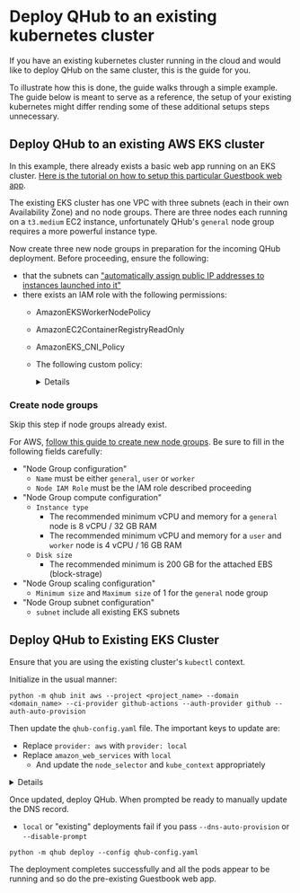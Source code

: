 # Deploy QHub to an existing kubernetes cluster

If you have an existing kubernetes cluster running in the cloud and would like to deploy QHub on the same cluster, this is the guide for you.

To illustrate how this is done, the guide walks through a simple example. The guide below is meant to serve as a reference, the setup of your existing kubernetes might differ
rending some of these additional setups steps unnecessary.

## Deploy QHub to an existing AWS EKS cluster

In this example, there already exists a basic web app running on an EKS cluster.
[Here is the tutorial on how to setup this particular Guestbook web app](https://logz.io/blog/amazon-eks-cluster/).

The existing EKS cluster has one VPC with three subnets (each in their own Availability Zone) and no node groups. There are three nodes each running on a `t3.medium` EC2 instance,
unfortunately QHub's `general` node group requires a more powerful instance type.

Now create three new node groups in preparation for the incoming QHub deployment. Before proceeding, ensure the following:

- that the subnets can
  ["automatically assign public IP addresses to instances launched into it"](https://docs.aws.amazon.com/vpc/latest/userguide/vpc-ip-addressing.html#subnet-public-ip)
- there exists an IAM role with the following permissions:
  - AmazonEKSWorkerNodePolicy

  - AmazonEC2ContainerRegistryReadOnly

  - AmazonEKS_CNI_Policy

  - The following custom policy:

    <details>

    ```json
    {
        "Version": "2012-10-17",
        "Statement": [
            {
                "Sid": "eksWorkerAutoscalingAll",
                "Effect": "Allow",
                "Action": [
                    "ec2:DescribeLaunchTemplateVersions",
                    "autoscaling:DescribeTags",
                    "autoscaling:DescribeLaunchConfigurations",
                    "autoscaling:DescribeAutoScalingInstances",
                    "autoscaling:DescribeAutoScalingGroups"
                ],
                "Resource": "*"
            },
            {
                "Sid": "eksWorkerAutoscalingOwn",
                "Effect": "Allow",
                "Action": [
                    "autoscaling:UpdateAutoScalingGroup",
                    "autoscaling:TerminateInstanceInAutoScalingGroup",
                    "autoscaling:SetDesiredCapacity"
                ],
                "Resource": "*",
                "Condition": {
                    "StringEquals": {
                        "autoscaling:ResourceTag/k8s.io/cluster-autoscaler/enabled": [
                            "true"
                        ],
                        "autoscaling:ResourceTag/kubernetes.io/cluster/eaeeks": [
                            "owned"
                        ]
                    }
                }
            }
        ]
    }
    ```

    </details>

### Create node groups

Skip this step if node groups already exist.

For AWS, [follow this guide to create new node groups](https://docs.aws.amazon.com/eks/latest/userguide/create-managed-node-group.html). Be sure to fill in the following fields
carefully:

- "Node Group configuration"
  - `Name` must be either `general`, `user` or `worker`
  - `Node IAM Role` must be the IAM role described proceeding
- "Node Group compute configuration"
  - `Instance type`
    - The recommended minimum vCPU and memory for a `general` node is 8 vCPU / 32 GB RAM
    - The recommended minimum vCPU and memory for a `user` and `worker` node is 4 vCPU / 16 GB RAM
  - `Disk size`
    - The recommended minimum is 200 GB for the attached EBS (block-strage)
- "Node Group scaling configuration"
  - `Minimum size` and `Maximum size` of 1 for the `general` node group
- "Node Group subnet configuration"
  - `subnet` include all existing EKS subnets

## Deploy QHub to Existing EKS Cluster

Ensure that you are using the existing cluster's `kubectl` context.

Initialize in the usual manner:

```
python -m qhub init aws --project <project_name> --domain <domain_name> --ci-provider github-actions --auth-provider github --auth-auto-provision
```

Then update the `qhub-config.yaml` file. The important keys to update are:

- Replace `provider: aws` with `provider: local`
- Replace `amazon_web_services` with `local`
  - And update the `node_selector` and `kube_context` appropriately

<details>

```
project_name: <project_name>
provider: local
domain: <domain_name>
certificate:
  type: self-signed
security:
  authentication:
    type: GitHub
    config:
      client_id:
      client_secret:
      oauth_callback_url: https://<domain_name>/hub/oauth_callback
default_images:
  jupyterhub: quansight/qhub-jupyterhub:v0.3.13
  jupyterlab: quansight/qhub-jupyterlab:v0.3.13
  dask_worker: quansight/qhub-dask-worker:v0.3.13
storage:
  conda_store: 60Gi
  shared_filesystem: 100Gi
theme:
  jupyterhub:
    hub_title: QHub - eaeexisting
    hub_subtitle: Autoscaling Compute Environment on Amazon Web Services
    welcome: Welcome to eaeexisting.qhub.dev. It's maintained by <a href="http://quansight.com">Quansight
      staff</a>. The hub's configuration is stored in a github repository based on
      <a href="https://github.com/Quansight/qhub/">https://github.com/Quansight/qhub/</a>.
      To provide feedback and report any technical problems, please use the <a href="https://github.com/Quansight/qhub/issues">github
      issue tracker</a>.
    logo: /hub/custom/images/jupyter_qhub_logo.svg
    primary_color: '#4f4173'
    secondary_color: '#957da6'
    accent_color: '#32C574'
    text_color: '#111111'
    h1_color: '#652e8e'
    h2_color: '#652e8e'
monitoring:
  enabled: true
cdsdashboards:
  enabled: true
  cds_hide_user_named_servers: true
  cds_hide_user_dashboard_servers: false
ci_cd:
  type: github-actions
  branch: main
terraform_state:
  type: remote
namespace: dev
local:
  kube_context: arn:aws:eks:<region>:xxxxxxxxxxxx:cluster/<existing_cluster_name>
  node_selectors:
    general:
      key: eks.amazonaws.com/nodegroup
      value: general
    user:
      key: eks.amazonaws.com/nodegroup
      value: user
    worker:
      key: eks.amazonaws.com/nodegroup
      value: worker
profiles:
  jupyterlab:
  - display_name: Small Instance
    description: Stable environment with 2 cpu / 8 GB ram
    default: true
    kubespawner_override:
      cpu_limit: 2
      cpu_guarantee: 1.5
      mem_limit: 8G
      mem_guarantee: 5G
      image: quansight/qhub-jupyterlab:v0.3.13
  - display_name: Medium Instance
    description: Stable environment with 4 cpu / 16 GB ram
    kubespawner_override:
      cpu_limit: 4
      cpu_guarantee: 3
      mem_limit: 16G
      mem_guarantee: 10G
      image: quansight/qhub-jupyterlab:v0.3.13
  dask_worker:
    Small Worker:
      worker_cores_limit: 2
      worker_cores: 1.5
      worker_memory_limit: 8G
      worker_memory: 5G
      worker_threads: 2
      image: quansight/qhub-dask-worker:v0.3.13
    Medium Worker:
      worker_cores_limit: 4
      worker_cores: 3
      worker_memory_limit: 16G
      worker_memory: 10G
      worker_threads: 4
      image: quansight/qhub-dask-worker:v0.3.13
environments:
  environment-dask.yaml:
    name: dask
    channels:
    - conda-forge
    dependencies:
    - python
    - ipykernel
    - ipywidgets
    - qhub-dask ==0.3.13
    - python-graphviz
    - numpy
    - numba
    - pandas
  environment-dashboard.yaml:
    name: dashboard
    channels:
    - conda-forge
    dependencies:
    - python==3.9.7
    - ipykernel==6.4.1
    - ipywidgets==7.6.5
    - qhub-dask==0.3.13
    - param==1.11.1
    - python-graphviz==0.17
    - matplotlib==3.4.3
    - panel==0.12.7
    - voila==0.2.16
    - streamlit==1.0.0
    - dash==2.0.0
    - cdsdashboards-singleuser==0.5.7

```

</details>

Once updated, deploy QHub. When prompted be ready to manually update the DNS record.

- `local` or "existing" deployments fail if you pass `--dns-auto-provision` or `--disable-prompt`

```
python -m qhub deploy --config qhub-config.yaml
```

The deployment completes successfully and all the pods appear to be running and so do the pre-existing Guestbook web app.
